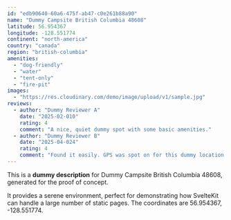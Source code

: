 ```yaml
---
id: "edb90640-60a6-475f-ab47-c0e261b88a90"
name: "Dummy Campsite British Columbia 48608"
latitude: 56.954367
longitude: -128.551774
continent: "north-america"
country: "canada"
region: "british-columbia"
amenities:
  - "dog-friendly"
  - "water"
  - "tent-only"
  - "fire-pit"
images:
  - "https://res.cloudinary.com/demo/image/upload/v1/sample.jpg"
reviews:
  - author: "Dummy Reviewer A"
    date: "2025-02-010"
    rating: 4
    comment: "A nice, quiet dummy spot with some basic amenities."
  - author: "Dummy Reviewer B"
    date: "2025-04-024"
    rating: 4
    comment: "Found it easily. GPS was spot on for this dummy location."
---
```


This is a **dummy description** for Dummy Campsite British Columbia 48608, generated for the proof of concept.

It provides a serene environment, perfect for demonstrating how SvelteKit can handle a large number of static pages. The coordinates are 56.954367, -128.551774.
